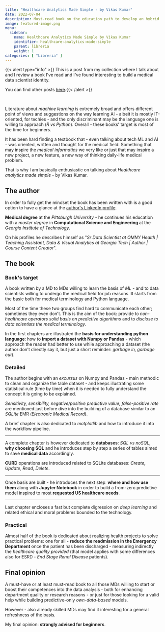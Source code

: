```yaml
---
title: "Healthcare Analytics Made Simple - by Vikas Kumar"
date: 2022-07-04
description: Must-read book on the education path to develop an hybrid mindset to enclose both clinical and data scientist knowledges.
image: featured-image.png
menu:
  sidebar:
    name: Healthcare Analytics Made Simple by Vikas Kumar
    identifier: healthcare-analytics-made-simple
    parent: libreria
    weight: 1
categories: [ "Libreria" ]
---
```


{{< alert type="info" >}}
This is a post from my collection where I talk about and I review a book I've read and I've found interesting to build a medical data scientist identity.

You can find other posts [here](/en/posts/libreria/).{{< /alert >}}

&nbsp;

Literature about _machine learning_ is extremely broad and offers different point of views and suggestions on the way learning AI - albeit it is mostly IT-oriented, for techies - and the only discriminant may be the language one is willing to approach (_R vs Python_).
Overall - these books' target is most of the time for beginners.

It has been hard finding a textbook that - even talking about tech ML and AI - was oriented, written and thought for the medical field. Something that may inspire the _medical informatics_ we very like or just that may inspire a new project, a new feature, a new way of thinking daily-life medical problem.

That is why I am basically enthusiastic on talking about _Healthcare analytics made simple_ - by Vikas Kumar.

## The author

In order to fully get the mindset the book has been written with is a good option to have a glance at the [author's LinkedIn profile](https://www.linkedin.com/in/vikas-kumar-md-1a1a2525/).

**Medical degree** at the _Pittsburgh University_ - he continues his education with a _master degree_ in **Computational Science and Engineering** at the _Georgia Institute of Technology_.

On his profiles he describes himself as "_Sr Data Scientist at OMNY Health | Teaching Assistant, Data & Visual Analytics at Georgia Tech | Author | Course Content Creator_".

## The book

### Book's target
A book written by a MD to MDs willing to learn the basis of _ML_ - and to data scientists willing to undergo the medical field for job reasons.
It starts from the basic both for medical terminology and Python language.

Most of the time these two groups find hard to communicate each other; sometimes they even don't. This is the aim of the book: provide to _non-healthcare operators solid basis on predictive algorithms_ and to _disclose to data scientists the medical terminology_.

In the first chapters are illustrated the **basis for understanding python language**: how to **import a dataset with Numpy or Pandas** - which approach the reader had better to use while approaching a dataset (the author don't directly say it, but just a short reminder: *garbage in, garbage out*).

### Detailed

The author begins with an _excursus_ on Numpy and Pandas - main methodic to clean and organize the table dataset - and keeps illustrating some statistical rule (time by time) when it is needed to fully understand the concept it is going to be explained.

_Sensitivity, sensibility, negative/positive predictive value, false-positive rate_ are mentioned just before dive into the building of a database similar to an *SQLite* EMR (_Electronic Medical Record_).

A brief chapter is also dedicated to _matplotlib_ and how to introduce it into the workflow pipeline.

* * *

A complete chapter is however dedicated to **databases**: _SQL vs noSQL_, **why choosing SQL** and he introduces step by step a series of tables aimed to save **medical data** accordingly.

**CURD** operations are introduced related to SQLite databases: _Create_, _Update_, _Read_, _Delete_.

* * *

Once basis are built - he introduces the next step: **where and how use them** along with **Jupyter Notebook** in order to build a from-zero predictive model inspired to most **requested US healthcare needs**.

* * *

Last chapter encloses a fast but complete digression on _deep learning_ and related ethical and moral problems bounded to the technology.

### Practical

Almost half of the book is dedicated about realizing health projects to solve practical problems: one for all - **reduce the readmission in the Emergency Department** once the patient has been discharged - measuring indirectly the _healthcare quality provided_ (that model applies with some differences also for ESRD - _End Stage Renal Disease_ patients).

## Final opinion

A must-have or at least must-read book to all those MDs willing to start or boost their competences into the data analysis - both for enhancing department quality or research reasons - or just for those looking for a valid help while building predictive-only _own-data-based_ models.

However - also already skilled MDs may find it interesting for a general refreshness of the basis.

My final opinion: **strongly advised for beginners**.